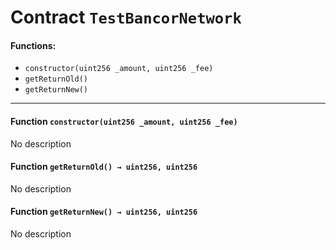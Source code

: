 # Contract `TestBancorNetwork`



#### Functions:
- `constructor(uint256 _amount, uint256 _fee)`
- `getReturnOld()`
- `getReturnNew()`


---

#### Function `constructor(uint256 _amount, uint256 _fee)`
No description
#### Function `getReturnOld() → uint256, uint256`
No description
#### Function `getReturnNew() → uint256, uint256`
No description



